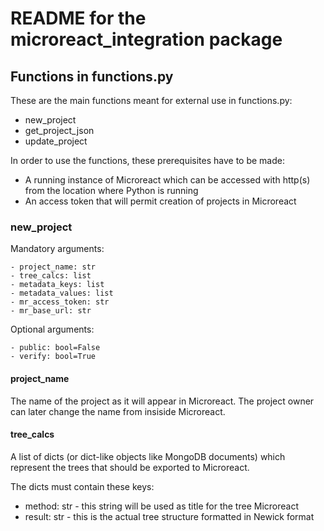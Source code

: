 # README for the microreact_integration package

## Functions in functions.py

These are the main functions meant for external use in functions.py:

- new_project
- get_project_json
- update_project

In order to use the functions, these prerequisites have to be made:

- A running instance of Microreact which can be accessed with http(s) from the location where Python is running
- An access token that will permit creation of projects in Microreact

### new_project

Mandatory arguments:

    - project_name: str
    - tree_calcs: list
    - metadata_keys: list
    - metadata_values: list
    - mr_access_token: str
    - mr_base_url: str

Optional arguments:

    - public: bool=False
    - verify: bool=True

#### project_name

The name of the project as it will appear in Microreact. The project owner can later change the name from insiside Microreact.

#### tree_calcs

A list of dicts (or dict-like objects like MongoDB documents) which represent the trees that should be exported to Microreact.

The dicts must contain these keys:

- method: str - this string will be used as title for the tree Microreact
- result: str - this is the actual tree structure formatted in Newick format
